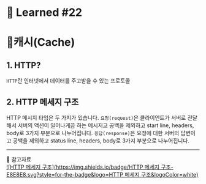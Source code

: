 # 🌟 Learned #22

# 🔶캐시(Cache)

## 1. HTTP?

`HTTP`란 인터넷에서 데이터를 주고받을 수 있는 프로토콜

## 2. HTTP 메세지 구조

HTTP 메시지 타입은 두 가지가 있습니다.
`요청(request)`은 클라이언트가 서버로 전달해서 서버의 액션이 일어나게끔 하는 메시지고 공백을 제외하고 start line, headers, body로 3가지 부분으로 나누어집니다.
`응답(response)`은 요청에 대한 서버의 답변이고 공백을 제외하고 status line, headers, body로 3가지 부분으로 나누어집니다.

---

💟 참고자료
<br>
[![HTTP 메세지 구조](https://img.shields.io/badge/HTTP 메세지 구조-E8E8E8.svg?style=for-the-badge&logo=HTTP 메세지 구조&logoColor=white)](https://hahahoho5915.tistory.com/62)
